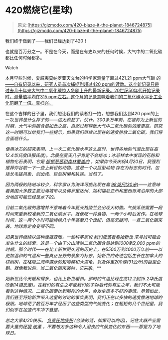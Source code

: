 # 420燃烧它(星球)

> 原文:[https://gizmodo.com/420-blaze-it-the-planet-1846724875](https://gizmodo.com/420-blaze-it-the-planet-1846724875)

我们终于做到了——我们已经达到了420！

也就是百万分之一。不是在今天，而是在有史以来的任何时候，大气中的二氧化碳都比任何时候都多。

Watch

本月早些时候，夏威夷莫纳罗亚天文台的科学家测量了超过421.21 ppm大气碳 的[——自有记录以来，研究人员首次捕捉到超过420 ppm的读数。这个新记录只是过去几十年来大气中二氧化碳惊人急剧上升的最新记录。20世纪50年代开始记录时，测量值平均在315 ppm左右。这个月的记录意味着我们的二氧化碳水平比工业化前翻了一倍。真扫兴。](https://www.washingtonpost.com/weather/2021/04/05/atmospheric-co2-concentration-record/)

在这个吉祥的日子里，我们想让我们的读者打一拍，想想我们达到420 ppm的上一次*世界是什么样子的——这太疯狂了，伙计。300多万年前，在被称为上新世的时期，大气中的碳含量如此之高，自然过程导致大气中二氧化碳的浓度更高。研究这一时期可以给我们一些提示，如果我们继续以现在的速度排放二氧化碳，我们将会面临什么。*

*使用冰芯的研究表明，上一次二氧化碳水平这么高时，世界各地的气温比现在高12.4华氏度(8摄氏度)。北极在夏天几乎肯定不会结冰；冰芯样本中发现的花粉和植物化石表明，它是 [郁郁葱葱和森林覆盖的](https://www.scientificamerican.com/article/ice-free-arctic-in-pliocene-last-time-co2-levels-above-400ppm/) 。如果你今天庆祝4月20日，我强烈推荐你谷歌一下一些上新世的动物。这是一个以巨型动物 存在为标志的时代，包括长毛猛犸象、剑齿虎、巨型树懒和犰狳。当然了。*

*因为两极的陆地冰较少，科学家认为海洋可能比现在高 [98英尺(30米)](https://www.esd.ornl.gov/projects/qen/pliocene.html)——这意味着美国大多数主要沿海城市以及佛罗里达州、加利福尼亚州和墨西哥湾沿岸的大部分地区可能已经是水下的。*

*目前二氧化碳的激增并不意味着今年夏天格陵兰会出现大树懒。气候系统需要一段时间来重新校准新的二氧化碳水平。就像吃一种食物，一两个小时后发作。在地球时间，这一两个小时可能持续几十年甚至几个世纪，但毫无疑问，一旦二氧化碳来袭，地球肯定会变得不同。*

*如果世界继续以这种速度变暖，一些科学家说 [我们应该看看始新世](https://www.nationalgeographic.com/science/article/160523-climate-change-study-eight-degrees) 来寻找可能会发生什么的线索，这是一个由于火山活动二氧化碳含量达到1000到2,000 ppm的时期。那个时代——在比上新世更久远的历史上，在5500万到4000万年前——以更加温和的气温和一些真正狂野的景象为标志。始新世的奇迹包括生长在加拿大的棕榈树，在格陵兰海岸游泳的短吻鳄和大海龟，以及体重200磅(91公斤)的巨型企鹅。就像我说的，当二氧化碳来袭时，它*来袭。**

*始新世比今天暖和得多，也比上新世暖和。那时的气温比现在高12.2到25.2华氏度(9到14摄氏度)。在我们的有生之年或我们的子孙后代的有生之年，我们不太可能看到这种情况。二氧化碳要达到那样的水平，会发生很多不好的事情。尽管如此，我们甚至将始新世带入这里的讨论的事实表明，我们正在以多快的速度推进地球的极限。地球花了数百万年才经历了这些类型的气候变化；在短短的几个世纪里，我们似乎在加速汽车冲下悬崖。*

*总之大家4/20快乐。 [负责任地庆祝](https://gizmodo.com/elevate-your-4-20-celebration-with-these-high-end-weed-1846717690) (合法的话，如果可以的话)，记住大麻产业需要大量的[环境](https://earther.gizmodo.com/cannabis-industry-takes-baby-step-toward-reducing-its-e-1835690285) [改革](https://earther.gizmodo.com/the-pot-industry-could-be-a-big-problem-for-conservatio-1819881080) ，不要想太多这种令人沮丧的气候变化的东西——那是为了地球日。*